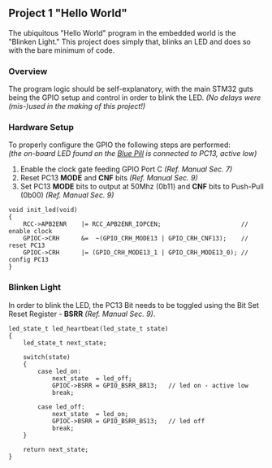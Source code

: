---
---
## Project 1 "Hello World"

The ubiquitous "Hello World" program in the embedded world is the "Blinken Light."  This project does simply that, blinks an LED and does so with the bare minimum of code.

### Overview

The program logic should be self-explanatory, with the main STM32 guts being the GPIO setup and control in order to blink the LED. *(No delays were (mis-)used in the making of this project!)*

### Hardware Setup

To properly configure the GPIO the following steps are performed:<br>
*(the on-board LED found on the [Blue Pill][blue pill] is connected to PC13, active low)*

1. Enable the clock gate feeding GPIO Port C *(Ref. Manual Sec. 7)*
2. Reset PC13 **MODE** and **CNF** bits *(Ref. Manual Sec. 9)*
3. Set PC13 **MODE** bits to output at 50Mhz (0b11) and **CNF** bits to Push-Pull (0b00) *(Ref. Manual Sec. 9)*

```
void init_led(void)
{
    RCC->APB2ENR    |= RCC_APB2ENR_IOPCEN;                      // enable clock
    GPIOC->CRH      &=  ~(GPIO_CRH_MODE13 | GPIO_CRH_CNF13);    // reset PC13
    GPIOC->CRH      |= (GPIO_CRH_MODE13_1 | GPIO_CRH_MODE13_0); // config PC13
}
```

### Blinken Light

In order to blink the LED, the PC13 Bit needs to be toggled using the Bit Set Reset Register - **BSRR** *(Ref. Manual Sec. 9)*.

```
led_state_t led_heartbeat(led_state_t state)
{
    led_state_t next_state;
    
    switch(state)
    {
        case led_on:
            next_state  = led_off;
            GPIOC->BSRR = GPIO_BSRR_BR13;   // led on - active low
            break;
            
        case led_off:
            next_state  = led_on;
            GPIOC->BSRR = GPIO_BSRR_BS13;   // led off
            break;
    }
    
    return next_state;
}
```

[blue pill]: http://wiki.stm32duino.com/index.php?title=Blue_Pill
